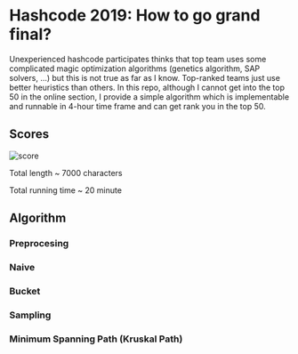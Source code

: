 # Hashcode 2019: How to go grand final?

Unexperienced hashcode participates thinks that top team uses some complicated magic optimization algorithms (genetics algorithm, SAP solvers, ...) but this is not true as far as I know. Top-ranked teams just use better heuristics than others. In this repo,  although I cannot get into the top 50 in the online section, I provide a simple algorithm which is implementable and runnable in 4-hour time frame and can get rank you in the top 50.

## Scores

![score](https://github.com/muhammedhasan/hashcode-2019/raw/master/score.png)

Total length ~ 7000 characters

Total running time ~ 20 minute

## Algorithm

### Preprocesing

### Naive

### Bucket

### Sampling

### Minimum Spanning Path (Kruskal Path)


